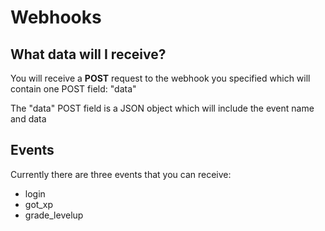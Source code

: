 # Webhooks

## What data will I receive?
You will receive a **POST** request to the webhook you specified which will contain one POST field: "data"

The "data" POST field is a JSON object which will include the event name and data


## Events
Currently there are three events that you can receive:
* login
* got_xp
* grade_levelup